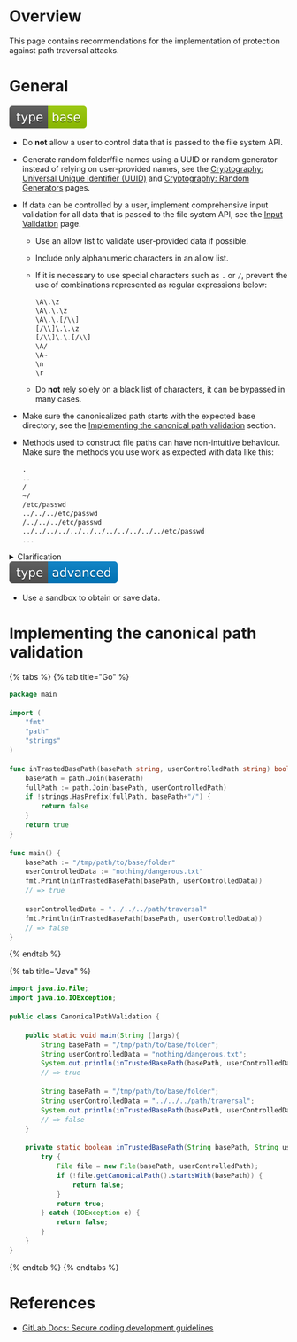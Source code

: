 # Overview

This page contains recommendations for the implementation of protection against path traversal attacks.

# General

<div align="left">
<img src="/.gitbook/assets/type-base-icon.svg">
</div>

- Do **not** allow a user to control data that is passed to the file system API.
- Generate random folder/file names using a UUID or random generator instead of relying on user-provided names, see the [Cryptography: Universal Unique Identifier (UUID)](/Web%20Application/Cryptography/Universal%20Unique%20Identifier%20(UUID)/README.md) and [Cryptography: Random Generators](/Web%20Application/Cryptography/Random%20Generators/README.md) pages.

- If data can be controlled by a user, implement comprehensive input validation for all data that is passed to the file system API, see the [Input Validation](/Web%20Application/Input%20Validation/README.md) page.

    - Use an allow list to validate user-provided data if possible.
    - Include only alphanumeric characters in an allow list.
    - If it is necessary to use special characters such as `.` or `/`, prevent the use of combinations represented as regular expressions below:

        ```
        \A\.\z
        \A\.\.\z
        \A\.\.[/\\]
        [/\\]\.\.\z
        [/\\]\.\.[/\\]
        \A/
        \A~
        \n
        \r
        ```

    - Do **not** rely solely on a black list of characters, it can be bypassed in many cases.

- Make sure the canonicalized path starts with the expected base directory, see the [Implementing the canonical path validation](#implementing-the-canonical-path-validation) section.
- Methods used to construct file paths can have non-intuitive behaviour. Make sure the methods you use work as expected with data like this:

    ```
    .
    ..
    /
    ~/
    /etc/passwd
    ../../../etc/passwd
    /../../../etc/passwd
    ../../../../../../../../../../../../etc/passwd
    ...
    ```

<details>
<summary>Clarification</summary>

For example, the `Pathname.join` method in Ruby, which joins pathnames, handles absolute names unintuitively.

```ruby
require 'pathname'

p = Pathname.new('tmp')

user_controlled_input = 'etc/passwd'
print(p.join('log', user_controlled_input, 'foo'))
# => tmp/log/etc/passwd/foo

user_controlled_input = '/etc/passwd'
print(p.join('log', user_controlled_input, ''))
# => /etc/passwd
```

As can be seen, if `user_controller_input` contains an absolute path, `Pathname.join` will ignore everything up to the argument with the absolute path. In other words, it will allow an attacker to craft an arbitrary path.
</details>

<div align="left">
<img src="/.gitbook/assets/type-advanced-icon.svg">
</div>

- Use a sandbox to obtain or save data.

# Implementing the canonical path validation

{% tabs %}
{% tab title="Go" %}

```go
package main

import (
	"fmt"
	"path"
	"strings"
)

func inTrastedBasePath(basePath string, userControlledPath string) bool {
	basePath = path.Join(basePath)
	fullPath := path.Join(basePath, userControlledPath)
	if !strings.HasPrefix(fullPath, basePath+"/") {
		return false
	}
	return true
}

func main() {
	basePath := "/tmp/path/to/base/folder"
	userControlledData := "nothing/dangerous.txt"
	fmt.Println(inTrastedBasePath(basePath, userControlledData))
    // => true

    userControlledData = "../../../path/traversal"
	fmt.Println(inTrastedBasePath(basePath, userControlledData))
    // => false
}
```
{% endtab %}

{% tab title="Java" %}

```java
import java.io.File;
import java.io.IOException;

public class CanonicalPathValidation {

    public static void main(String []args){
        String basePath = "/tmp/path/to/base/folder";
	    String userControlledData = "nothing/dangerous.txt";
        System.out.println(inTrustedBasePath(basePath, userControlledData));
        // => true

        String basePath = "/tmp/path/to/base/folder";
	    String userControlledData = "../../../path/traversal";
        System.out.println(inTrustedBasePath(basePath, userControlledData));
        // => false
    }

    private static boolean inTrustedBasePath(String basePath, String userControlledPath) {
        try {
            File file = new File(basePath, userControlledPath);
            if (!file.getCanonicalPath().startsWith(basePath)) {
                return false;
            }
            return true;
        } catch (IOException e) {
            return false;
        }
    }
}
```
{% endtab %}
{% endtabs %}

# References

- [GitLab Docs: Secure coding development guidelines](https://docs.gitlab.com/ee/development/secure_coding_guidelines.html#path-traversal-guidelines)
